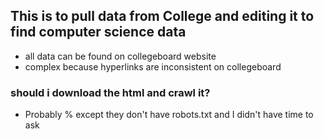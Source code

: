 ## This is to pull data from College and editing it to find computer science data
* all data can be found on collegeboard website
* complex because hyperlinks are inconsistent on collegeboard
### should i download the html and crawl it? 
* Probably
% except they don't have robots.txt and I didn't have time to ask
